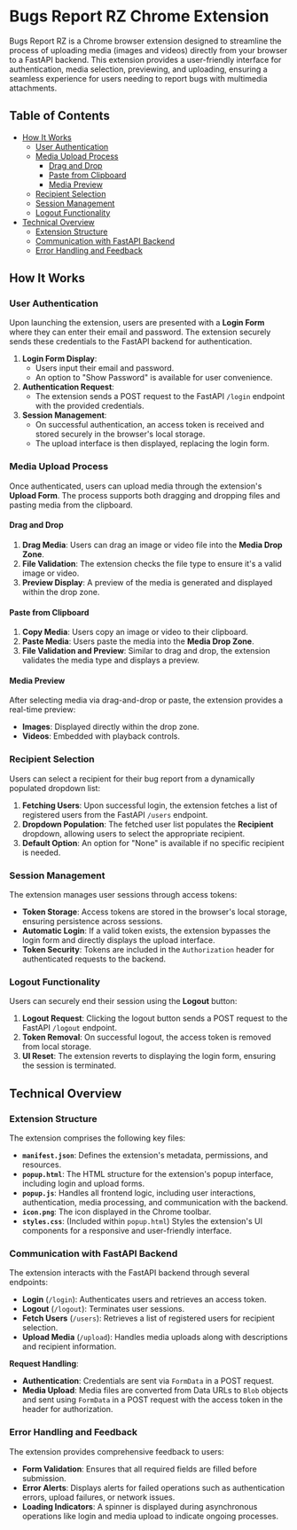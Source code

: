 # Bugs Report RZ Chrome Extension

Bugs Report RZ is a Chrome browser extension designed to streamline the process of uploading media (images and videos) directly from your browser to a FastAPI backend. This extension provides a user-friendly interface for authentication, media selection, previewing, and uploading, ensuring a seamless experience for users needing to report bugs with multimedia attachments.

## Table of Contents

- [How It Works](#how-it-works)
  - [User Authentication](#user-authentication)
  - [Media Upload Process](#media-upload-process)
    - [Drag and Drop](#drag-and-drop)
    - [Paste from Clipboard](#paste-from-clipboard)
    - [Media Preview](#media-preview)
  - [Recipient Selection](#recipient-selection)
  - [Session Management](#session-management)
  - [Logout Functionality](#logout-functionality)
- [Technical Overview](#technical-overview)
  - [Extension Structure](#extension-structure)
  - [Communication with FastAPI Backend](#communication-with-fastapi-backend)
  - [Error Handling and Feedback](#error-handling-and-feedback)


## How It Works

### User Authentication

Upon launching the extension, users are presented with a **Login Form** where they can enter their email and password. The extension securely sends these credentials to the FastAPI backend for authentication.

1. **Login Form Display**: 
   - Users input their email and password.
   - An option to "Show Password" is available for user convenience.
2. **Authentication Request**:
   - The extension sends a POST request to the FastAPI `/login` endpoint with the provided credentials.
3. **Session Management**:
   - On successful authentication, an access token is received and stored securely in the browser's local storage.
   - The upload interface is then displayed, replacing the login form.

### Media Upload Process

Once authenticated, users can upload media through the extension's **Upload Form**. The process supports both dragging and dropping files and pasting media from the clipboard.

#### Drag and Drop

1. **Drag Media**: Users can drag an image or video file into the **Media Drop Zone**.
2. **File Validation**: The extension checks the file type to ensure it's a valid image or video.
3. **Preview Display**: A preview of the media is generated and displayed within the drop zone.

#### Paste from Clipboard

1. **Copy Media**: Users copy an image or video to their clipboard.
2. **Paste Media**: Users paste the media into the **Media Drop Zone**.
3. **File Validation and Preview**: Similar to drag and drop, the extension validates the media type and displays a preview.

#### Media Preview

After selecting media via drag-and-drop or paste, the extension provides a real-time preview:
- **Images**: Displayed directly within the drop zone.
- **Videos**: Embedded with playback controls.

### Recipient Selection

Users can select a recipient for their bug report from a dynamically populated dropdown list:

1. **Fetching Users**: Upon successful login, the extension fetches a list of registered users from the FastAPI `/users` endpoint.
2. **Dropdown Population**: The fetched user list populates the **Recipient** dropdown, allowing users to select the appropriate recipient.
3. **Default Option**: An option for "None" is available if no specific recipient is needed.

### Session Management

The extension manages user sessions through access tokens:

- **Token Storage**: Access tokens are stored in the browser's local storage, ensuring persistence across sessions.
- **Automatic Login**: If a valid token exists, the extension bypasses the login form and directly displays the upload interface.
- **Token Security**: Tokens are included in the `Authorization` header for authenticated requests to the backend.

### Logout Functionality

Users can securely end their session using the **Logout** button:

1. **Logout Request**: Clicking the logout button sends a POST request to the FastAPI `/logout` endpoint.
2. **Token Removal**: On successful logout, the access token is removed from local storage.
3. **UI Reset**: The extension reverts to displaying the login form, ensuring the session is terminated.

## Technical Overview

### Extension Structure

The extension comprises the following key files:

- **`manifest.json`**: Defines the extension's metadata, permissions, and resources.
- **`popup.html`**: The HTML structure for the extension's popup interface, including login and upload forms.
- **`popup.js`**: Handles all frontend logic, including user interactions, authentication, media processing, and communication with the backend.
- **`icon.png`**: The icon displayed in the Chrome toolbar.
- **`styles.css`**: (Included within `popup.html`) Styles the extension's UI components for a responsive and user-friendly interface.

### Communication with FastAPI Backend

The extension interacts with the FastAPI backend through several endpoints:

- **Login** (`/login`): Authenticates users and retrieves an access token.
- **Logout** (`/logout`): Terminates user sessions.
- **Fetch Users** (`/users`): Retrieves a list of registered users for recipient selection.
- **Upload Media** (`/upload`): Handles media uploads along with descriptions and recipient information.

**Request Handling**:

- **Authentication**: Credentials are sent via `FormData` in a POST request.
- **Media Upload**: Media files are converted from Data URLs to `Blob` objects and sent using `FormData` in a POST request with the access token in the header for authorization.

### Error Handling and Feedback

The extension provides comprehensive feedback to users:

- **Form Validation**: Ensures that all required fields are filled before submission.
- **Error Alerts**: Displays alerts for failed operations such as authentication errors, upload failures, or network issues.
- **Loading Indicators**: A spinner is displayed during asynchronous operations like login and media upload to indicate ongoing processes.


